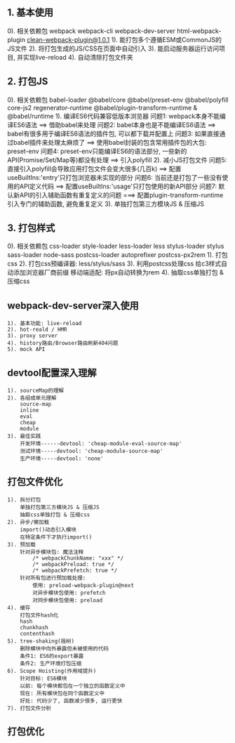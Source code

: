 ## 1. 基本使用
  0). 相关依赖包
      webpack
      webpack-cli
      webpack-dev-server
      html-webpack-plugin
      clean-webpack-plugin@1.0.1
  1). 能打包多个遵循ESM或CommonJS的JS文件
  2). 将打包生成的JS/CSS在页面中自动引入
  3). 能启动服务器运行访问项目, 并实现live-reload
  4). 自动清除打包文件夹

## 2. 打包JS
  0). 相关依赖包
      babel-loader
      @babel/core
      @babel/preset-env
      @babel/polyfill
          core-js2
          regenerator-runtime
      @babel/plugin-transform-runtime & @babel/runtime
  1). 编译ES6代码兼容低版本浏览器
      问题1: webpack本身不能编译ES6语法 ==> 借助babel来处理 
      问题2: babel本身也是不能编译ES6语法 ==> babel有很多用于编译ES6语法的插件包, 可以都下载并配置上
      问题3: 如果直接通过babel插件来处理太麻烦了  ==> 使用babel封装的包含常用插件包的大包: preset-env
      问题4: preset-env只能编译ES6的语法部分, 一些新的API(Promise/Set/Map等)都没有处理  ==> 引入polyfill
  2). 减小JS打包文件
      问题5: 直接引入polyfill会导致应用打包文件会变大很多(几百k) ==> 配置useBuiltIns:'entry'只打包浏览器未实现的部分
      问题6: 当前还是打包了一些没有使用的API定义代码  ==> 配置useBuiltIns:'usage'只打包使用的新API部分
      问题7: 默认新API的引入辅助函数有重复定义的问题  ===> 配置plugin-transform-runtime引入专门的辅助函数, 避免重复定义
  3). 单独打包第三方模块JS & 压缩JS

## 3. 打包样式
  0). 相关依赖包
      css-loader
      style-loader
      less-loader
      less
      stylus-loader
      stylus
      sass-loader
      node-sass
      postcss-loader
      autoprefixer
      postcss-px2rem
  1). 打包css
  2). 打包css预编译器: less/stylus/sass
  3). 利用postcss处理css
      给c3样式自动添加浏览器厂商前缀
      移动端适配: 将px自动转换为rem
  4). 抽取css单独打包 & 压缩css

## webpack-dev-server深入使用
    1). 基本功能: live-reload
    2). hot-reald / HMR
    3). proxy server
    4). history路由/Browser路由刷新404问题
    5). mock API

## devtool配置深入理解
    1). sourceMap的理解
    2). 各组成单元理解
        source-map
        inline
        eval
        cheap
        module
    3). 最佳实践
        开发环境------devtool: 'cheap-module-eval-source-map'
        测试环境-----devtool: 'cheap-module-source-map'
        生产环境-----devtool: 'none'

## 打包文件优化
    1). 拆分打包
        单独打包第三方模块JS & 压缩JS
        抽取css单独打包 & 压缩css
    2). 异步/懒加载
        import()动态引入模块
        在特定条件下才执行import()
    3). 预加载
        针对异步模块包: 魔法注释
            /* webpackChunkName: "xxx" */
            /* webpackPreload: true */
            /* webpackPrefetch: true */
        针对所有包进行预加载处理:
            使用: preload-webpack-plugin@next
            对异步模块包使用: prefetch
            对同步模块包使用: preload
    4). 缓存
        打包文件hash化
        hash
        chunkhash
        contenthash
    5). tree-shaking(摇树)
        删除模块中向外暴露但未被使用的代码
        条件1: ES6的export暴露
        条件2: 生产环境打包压缩
    6). Scope Hoisting(作用域提升)
        针对目标: ES6模块
        以前: 每个模块都包在一个独立的函数定义中
        现在: 所有模块包在同个函数定义中
        好处: 代码少了, 函数减少很多, 运行更快
    7). 打包文件分析

## 打包优化